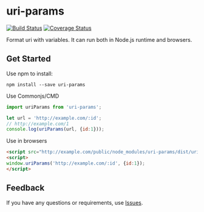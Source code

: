 # uri-params

[![Build Status](https://travis-ci.org/yedaodao/uri-params.svg?branch=master)](https://travis-ci.org/yedaodao/uri-params)
[![Coverage Status](https://coveralls.io/repos/github/yedaodao/uri-params/badge.svg?branch=master)](https://coveralls.io/github/yedaodao/uri-params?branch=master)

Format uri with variables. It can run both in Node.js runtime and browsers.

## Get Started

Use npm to install:
```
npm install --save uri-params
```


Use Commonjs/CMD
```javascript
import uriParams from 'uri-params';

let url = 'http://example.com/:id';
// http://example.com/1
console.log(uriParams(url, {id:1}));
```

Use in browsers
```html
<script src="http://example.com/public/node_modules/uri-params/dist/uri-params.js"></script>
<script> 
window.uriParams('http://example.com/:id', {id:1});
</script>
```

## Feedback  
If you have any questions or requirements, use [Issues](https://github.com/yedaodao/uri-params/issues).



